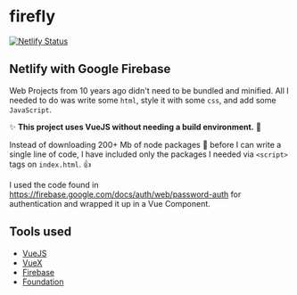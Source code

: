 # firefly

[![Netlify Status](https://api.netlify.com/api/v1/badges/9a02fef1-3e25-4371-915b-962839ea7dae/deploy-status)](https://app.netlify.com/sites/eager-roentgen-a14dbd/deploys)

## Netlify with Google Firebase

Web Projects from 10 years ago didn't need to be bundled and minified. All I needed to do was write some `html`, style it with some `css`, and add some `JavaScript`.

:sparkles: __This project uses VueJS without needing a build environment.__ :star2:

Instead of downloading 200+ Mb of node packages :poop: before I can write a single line of code, I have included only the packages I needed via `<script>` tags on `index.html`. :thumbsup:

I used the code found in https://firebase.google.com/docs/auth/web/password-auth for authentication and wrapped it up in a Vue Component. 


## Tools used

* [VueJS](https://vuejs.org/v2/guide/index.html)
* [VueX](https://vuex.vuejs.org/)
* [Firebase](https://firebase.google.com/docs/web/setup#add-sdks-initialize)
* [Foundation](https://foundation.zurb.com/)
